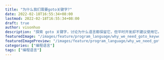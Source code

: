 ```yaml
---
title: "为什么我们需要goto关键字?"
date: 2022-02-18T16:55:34+08:00
lastmod: 2022-02-18T16:55:34+08:00
draft: true
author: visonhuo
description: "探索 goto 关键字，讨论为什么语言都保留它，但平时开发却不建议使用它。"
featuredImage: "/images/feature/program_language/why_we_need_goto_keyword_bg.png"
featuredImagePreview: "/images/feature/program_language/why_we_need_goto_keyword_bg.png"
categories: ["编程语言"]
tags: ["编程语言"]
---
```

<!--more-->
